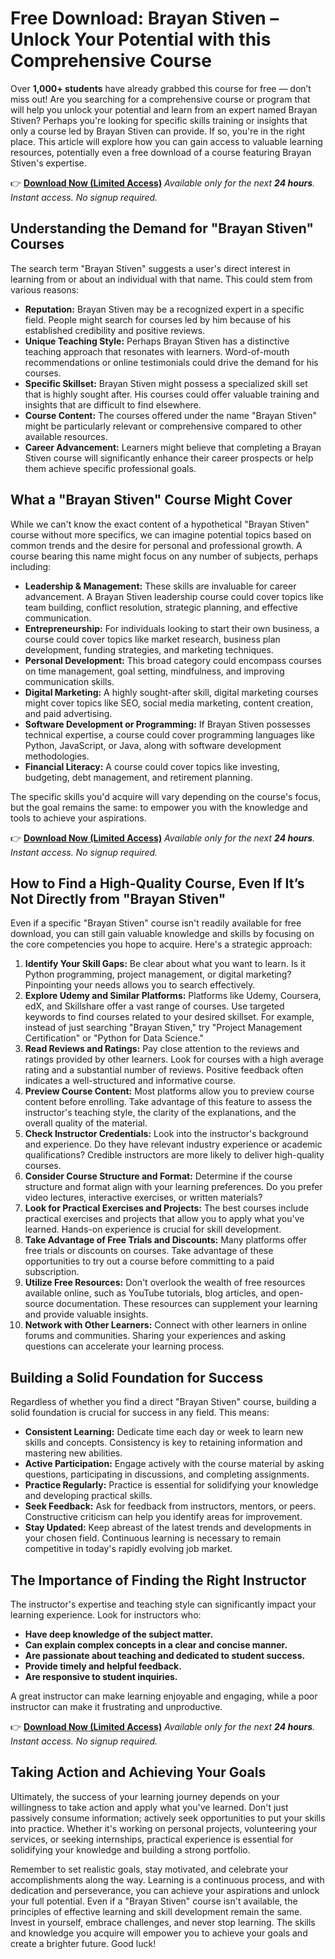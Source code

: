 # Free Download: Brayan Stiven – Unlock Your Potential with this Comprehensive Course

Over **1,000+ students** have already grabbed this course for free — don’t miss out! Are you searching for a comprehensive course or program that will help you unlock your potential and learn from an expert named Brayan Stiven? Perhaps you're looking for specific skills training or insights that only a course led by Brayan Stiven can provide. If so, you're in the right place. This article will explore how you can gain access to valuable learning resources, potentially even a free download of a course featuring Brayan Stiven's expertise.

👉 **[Download Now (Limited Access)](https://udemywork.com/brayan-stiven)**
_Available only for the next **24 hours**. Instant access. No signup required._

## Understanding the Demand for "Brayan Stiven" Courses

The search term "Brayan Stiven" suggests a user's direct interest in learning from or about an individual with that name. This could stem from various reasons:

*   **Reputation:** Brayan Stiven may be a recognized expert in a specific field. People might search for courses led by him because of his established credibility and positive reviews.
*   **Unique Teaching Style:** Perhaps Brayan Stiven has a distinctive teaching approach that resonates with learners. Word-of-mouth recommendations or online testimonials could drive the demand for his courses.
*   **Specific Skillset:** Brayan Stiven might possess a specialized skill set that is highly sought after. His courses could offer valuable training and insights that are difficult to find elsewhere.
*   **Course Content:** The courses offered under the name "Brayan Stiven" might be particularly relevant or comprehensive compared to other available resources.
*   **Career Advancement:** Learners might believe that completing a Brayan Stiven course will significantly enhance their career prospects or help them achieve specific professional goals.

## What a "Brayan Stiven" Course Might Cover

While we can't know the exact content of a hypothetical "Brayan Stiven" course without more specifics, we can imagine potential topics based on common trends and the desire for personal and professional growth. A course bearing this name might focus on any number of subjects, perhaps including:

*   **Leadership & Management:** These skills are invaluable for career advancement. A Brayan Stiven leadership course could cover topics like team building, conflict resolution, strategic planning, and effective communication.
*   **Entrepreneurship:** For individuals looking to start their own business, a course could cover topics like market research, business plan development, funding strategies, and marketing techniques.
*   **Personal Development:** This broad category could encompass courses on time management, goal setting, mindfulness, and improving communication skills.
*   **Digital Marketing:** A highly sought-after skill, digital marketing courses might cover topics like SEO, social media marketing, content creation, and paid advertising.
*   **Software Development or Programming:** If Brayan Stiven possesses technical expertise, a course could cover programming languages like Python, JavaScript, or Java, along with software development methodologies.
*   **Financial Literacy:** A course could cover topics like investing, budgeting, debt management, and retirement planning.

The specific skills you'd acquire will vary depending on the course's focus, but the goal remains the same: to empower you with the knowledge and tools to achieve your aspirations.

👉 **[Download Now (Limited Access)](https://udemywork.com/brayan-stiven)**
_Available only for the next **24 hours**. Instant access. No signup required._

## How to Find a High-Quality Course, Even If It’s Not Directly from "Brayan Stiven"

Even if a specific "Brayan Stiven" course isn't readily available for free download, you can still gain valuable knowledge and skills by focusing on the core competencies you hope to acquire. Here's a strategic approach:

1.  **Identify Your Skill Gaps:** Be clear about what you want to learn. Is it Python programming, project management, or digital marketing? Pinpointing your needs allows you to search effectively.
2.  **Explore Udemy and Similar Platforms:** Platforms like Udemy, Coursera, edX, and Skillshare offer a vast range of courses. Use targeted keywords to find courses related to your desired skillset. For example, instead of just searching "Brayan Stiven," try "Project Management Certification" or "Python for Data Science."
3.  **Read Reviews and Ratings:** Pay close attention to the reviews and ratings provided by other learners. Look for courses with a high average rating and a substantial number of reviews. Positive feedback often indicates a well-structured and informative course.
4.  **Preview Course Content:** Most platforms allow you to preview course content before enrolling. Take advantage of this feature to assess the instructor's teaching style, the clarity of the explanations, and the overall quality of the material.
5.  **Check Instructor Credentials:** Look into the instructor's background and experience. Do they have relevant industry experience or academic qualifications? Credible instructors are more likely to deliver high-quality courses.
6.  **Consider Course Structure and Format:** Determine if the course structure and format align with your learning preferences. Do you prefer video lectures, interactive exercises, or written materials?
7.  **Look for Practical Exercises and Projects:** The best courses include practical exercises and projects that allow you to apply what you've learned. Hands-on experience is crucial for skill development.
8.  **Take Advantage of Free Trials and Discounts:** Many platforms offer free trials or discounts on courses. Take advantage of these opportunities to try out a course before committing to a paid subscription.
9.  **Utilize Free Resources:** Don't overlook the wealth of free resources available online, such as YouTube tutorials, blog articles, and open-source documentation. These resources can supplement your learning and provide valuable insights.
10. **Network with Other Learners:** Connect with other learners in online forums and communities. Sharing your experiences and asking questions can accelerate your learning process.

## Building a Solid Foundation for Success

Regardless of whether you find a direct "Brayan Stiven" course, building a solid foundation is crucial for success in any field. This means:

*   **Consistent Learning:** Dedicate time each day or week to learn new skills and concepts. Consistency is key to retaining information and mastering new abilities.
*   **Active Participation:** Engage actively with the course material by asking questions, participating in discussions, and completing assignments.
*   **Practice Regularly:** Practice is essential for solidifying your knowledge and developing practical skills.
*   **Seek Feedback:** Ask for feedback from instructors, mentors, or peers. Constructive criticism can help you identify areas for improvement.
*   **Stay Updated:** Keep abreast of the latest trends and developments in your chosen field. Continuous learning is necessary to remain competitive in today's rapidly evolving job market.

## The Importance of Finding the Right Instructor

The instructor's expertise and teaching style can significantly impact your learning experience. Look for instructors who:

*   **Have deep knowledge of the subject matter.**
*   **Can explain complex concepts in a clear and concise manner.**
*   **Are passionate about teaching and dedicated to student success.**
*   **Provide timely and helpful feedback.**
*   **Are responsive to student inquiries.**

A great instructor can make learning enjoyable and engaging, while a poor instructor can make it frustrating and unproductive.

👉 **[Download Now (Limited Access)](https://udemywork.com/brayan-stiven)**
_Available only for the next **24 hours**. Instant access. No signup required._

## Taking Action and Achieving Your Goals

Ultimately, the success of your learning journey depends on your willingness to take action and apply what you've learned. Don't just passively consume information; actively seek opportunities to put your skills into practice. Whether it's working on personal projects, volunteering your services, or seeking internships, practical experience is essential for solidifying your knowledge and building a strong portfolio.

Remember to set realistic goals, stay motivated, and celebrate your accomplishments along the way. Learning is a continuous process, and with dedication and perseverance, you can achieve your aspirations and unlock your full potential. Even if a "Brayan Stiven" course isn't available, the principles of effective learning and skill development remain the same. Invest in yourself, embrace challenges, and never stop learning. The skills and knowledge you acquire will empower you to achieve your goals and create a brighter future. Good luck!
